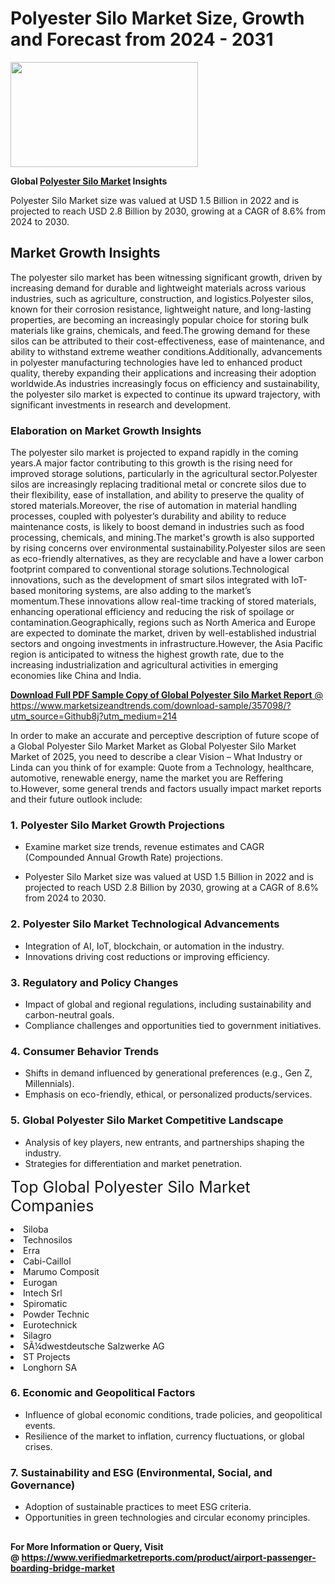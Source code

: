 <H1>Polyester Silo Market Size, Growth and Forecast from 2024 - 2031</H1><img class="aligncenter size-medium wp-image-584254" src="https://thirdeyenews.in/wp-content/uploads/2024/09/Global-Market-Research-300x168.jpeg" alt="" width="300" height="168" /><p><strong>Global&nbsp;<a href="https://www.marketsizeandtrends.com/download-sample/357098/?utm_source=Github8j?utm_medium=214">Polyester Silo Market</a> Insights</strong></p><p>Polyester Silo Market size was valued at USD 1.5 Billion in 2022 and is projected to reach USD 2.8 Billion by 2030, growing at a CAGR of 8.6% from 2024 to 2030.</p><p><h2>Market Growth Insights</h2> The polyester silo market has been witnessing significant growth, driven by increasing demand for durable and lightweight materials across various industries, such as agriculture, construction, and logistics.Polyester silos, known for their corrosion resistance, lightweight nature, and long-lasting properties, are becoming an increasingly popular choice for storing bulk materials like grains, chemicals, and feed.The growing demand for these silos can be attributed to their cost-effectiveness, ease of maintenance, and ability to withstand extreme weather conditions.Additionally, advancements in polyester manufacturing technologies have led to enhanced product quality, thereby expanding their applications and increasing their adoption worldwide.As industries increasingly focus on efficiency and sustainability, the polyester silo market is expected to continue its upward trajectory, with significant investments in research and development.<p><a href="#"></a></p> <h3>Elaboration on Market Growth Insights</h3> The polyester silo market is projected to expand rapidly in the coming years.A major factor contributing to this growth is the rising need for improved storage solutions, particularly in the agricultural sector.Polyester silos are increasingly replacing traditional metal or concrete silos due to their flexibility, ease of installation, and ability to preserve the quality of stored materials.Moreover, the rise of automation in material handling processes, coupled with polyester’s durability and ability to reduce maintenance costs, is likely to boost demand in industries such as food processing, chemicals, and mining.The market's growth is also supported by rising concerns over environmental sustainability.Polyester silos are seen as eco-friendly alternatives, as they are recyclable and have a lower carbon footprint compared to conventional storage solutions.Technological innovations, such as the development of smart silos integrated with IoT-based monitoring systems, are also adding to the market’s momentum.These innovations allow real-time tracking of stored materials, enhancing operational efficiency and reducing the risk of spoilage or contamination.Geographically, regions such as North America and Europe are expected to dominate the market, driven by well-established industrial sectors and ongoing investments in infrastructure.However, the Asia Pacific region is anticipated to witness the highest growth rate, due to the increasing industrialization and agricultural activities in emerging economies like China and India.<p><a href="#"></p><p><span class=""><strong>Download Full PDF Sample Copy of Global Polyester Silo Market Report</strong> @ <a href="https://www.marketsizeandtrends.com/download-sample/357098/?utm_source=Github8j?utm_medium=214" target="_blank">https://www.marketsizeandtrends.com/download-sample/357098/?utm_source=Github8j?utm_medium=214</a></span></p><p>In order to make an accurate and perceptive description of future scope of a Global&nbsp;Polyester Silo Market Market as Global&nbsp;Polyester Silo Market Market of 2025, you need to describe a clear Vision &ndash; What Industry or Linda can you think of for example: Quote from a Technology, healthcare, automotive, renewable energy, name the market you are Reffering to.However, some general trends and factors usually impact market reports and their future outlook include:</p><h3>1.&nbsp;<strong>Polyester Silo Market Growth Projections</strong></h3><ul><li>Examine market size trends, revenue estimates and CAGR (Compounded Annual Growth Rate) projections.</li><li><p>Polyester Silo Market size was valued at USD 1.5 Billion in 2022 and is projected to reach USD 2.8 Billion by 2030, growing at a CAGR of 8.6% from 2024 to 2030.</p></li></ul><h3>2.&nbsp;<strong>Polyester Silo Market Technological Advancements</strong></h3><ul><li>Integration of AI, IoT, blockchain, or automation in the industry.</li><li>Innovations driving cost reductions or improving efficiency.</li></ul><h3>3.&nbsp;<strong>Regulatory and Policy Changes</strong></h3><ul><li>Impact of global and regional regulations, including sustainability and carbon-neutral goals.</li><li>Compliance challenges and opportunities tied to government initiatives.</li></ul><h3>4.&nbsp;<strong>Consumer Behavior Trends</strong></h3><ul><li>Shifts in demand influenced by generational preferences (e.g., Gen Z, Millennials).</li><li>Emphasis on eco-friendly, ethical, or personalized products/services.</li></ul><h3>5.&nbsp;<strong>Global Polyester Silo Market Competitive Landscape</strong></h3><ul><li>Analysis of key players, new entrants, and partnerships shaping the industry.</li><li>Strategies for differentiation and market penetration.</li></ul><p data-pm-slice="1 1 []"><span style="color: inherit; font-family: inherit; font-size: 25px;">Top Global Polyester Silo Market Companies</span></p><div class="" data-test-id=""><p><li>Siloba</li><li> Technosilos</li><li> Erra</li><li> Cabi-Caillol</li><li> Marumo Composit</li><li> Eurogan</li><li> Intech Srl</li><li> Spiromatic</li><li> Powder Technic</li><li> Eurotechnick</li><li> Silagro</li><li> SÃ¼dwestdeutsche Salzwerke AG</li><li> ST Projects</li><li> Longhorn SA</li></p></div><h3>6.&nbsp;<strong>Economic and Geopolitical Factors</strong></h3><ul><li>Influence of global economic conditions, trade policies, and geopolitical events.</li><li>Resilience of the market to inflation, currency fluctuations, or global crises.</li></ul><h3>7.&nbsp;<strong>Sustainability and ESG (Environmental, Social, and Governance)</strong></h3><ul><li>Adoption of sustainable practices to meet ESG criteria.</li><li>Opportunities in green technologies and circular economy principles.</li></ul><h2><strong style="font-size: 14px;">For More Information or Query, Visit @&nbsp;</strong><a style="background-color: #ffffff; font-size: 14px;" href="https://www.marketsizeandtrends.com/report/polyester-silo-market/" target="_blank">https://www.verifiedmarketreports.com/product/airport-passenger-boarding-bridge-market</a></h2>